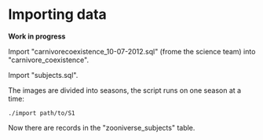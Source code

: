 Importing data
==============

**Work in progress**

Import "carnivorecoexistence_10-07-2012.sql" (frome the science team) into "carnivore_coexistence".

Import "subjects.sql".

The images are divided into seasons, the script runs on one season at a time:

```
./import path/to/S1
```

Now there are records in the "zooniverse_subjects" table.

